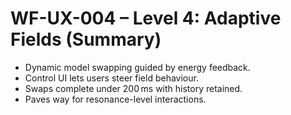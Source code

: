 # WF-UX-004 – Level 4: Adaptive Fields (Summary)
- Dynamic model swapping guided by energy feedback.
- Control UI lets users steer field behaviour.
- Swaps complete under 200 ms with history retained.
- Paves way for resonance-level interactions.
